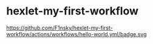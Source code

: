 # hexlet-my-first-workflow

https://github.com/F1nsky/hexlet-my-first-workflow/actions/workflows/hello-world.yml/badge.svg